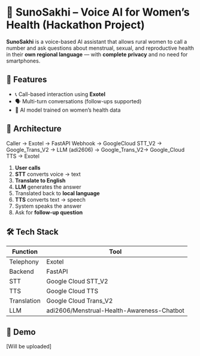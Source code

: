 # 🌸 SunoSakhi – Voice AI for Women’s Health (Hackathon Project)

**SunoSakhi** is a voice-based AI assistant that allows rural women to call a number and ask questions about menstrual, sexual, and reproductive health in their **own regional language** — with **complete privacy** and no need for smartphones.

## 📱 Features

- 📞 Call-based interaction using **Exotel**
- 🗣️ Multi-turn conversations (follow-ups supported)
- 🧠 AI model trained on women’s health data

## 🧱 Architecture

Caller → Exotel → FastAPI Webhook →
GoogleCloud STT_V2 → Google_Trans_V2 →
LLM (adi2606) → Google_Trans_V2→
Google_Cloud TTS → Exotel
1. **User calls** 
2. **STT** converts voice → text
3. **Translate to English**
4. **LLM** generates the answer
5. Translated back to **local language**
6. **TTS** converts text → speech
7. System speaks the answer
8. Ask for **follow-up question**

## 🛠️ Tech Stack

| Function | Tool |
|----------|------|
| Telephony | Exotel |
| Backend | FastAPI |
| STT | Google Cloud STT_V2 |
| TTS | Google Cloud TTS |
| Translation | Google Cloud Trans_V2 |
| LLM | adi2606/Menstrual-Health-Awareness-Chatbot |

## 📸 Demo

[Will be uploaded]

